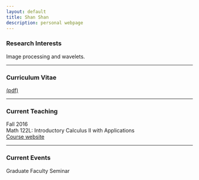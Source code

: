 ```yaml
---
layout: default
title: Shan Shan
description: personal webpage
---
```


### Research Interests
Image processing and wavelets.
<hr>

### Curriculum Vitae 
[(pdf)](../CV/cv.pdf)
<hr>
	
### Current Teaching
Fall 2016 <br>
Math 122L: Introductory Calculus II with Applications <br>
[Course website](calculus2) <br>
<hr>
        
### Current Events
Graduate Faculty Seminar
